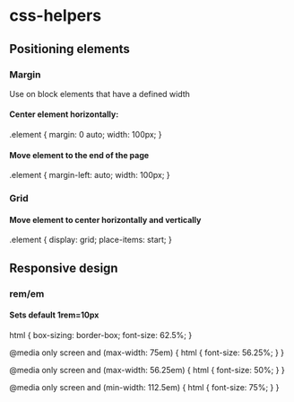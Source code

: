 # css-helpers

## Positioning elements

### Margin
Use on block elements that have a defined width

#### Center element horizontally: 
.element {
    margin: 0 auto;
    width: 100px;
}

#### Move element to the end of the page 
.element {
    margin-left: auto;
    width: 100px;
}

### Grid 

#### Move element to center horizontally and vertically

.element {
    display: grid;
    place-items: start;
}


## Responsive design

### rem/em

#### Sets default 1rem=10px
html {
	box-sizing: border-box;
	font-size: 62.5%;
}

@media only screen and (max-width: 75em) {
	html {
		font-size: 56.25%;
	}
}

@media only screen and (max-width: 56.25em) {
	html {
		font-size: 50%;
	}
}

@media only screen and (min-width: 112.5em) {
	html {
		font-size: 75%;
	}
}
